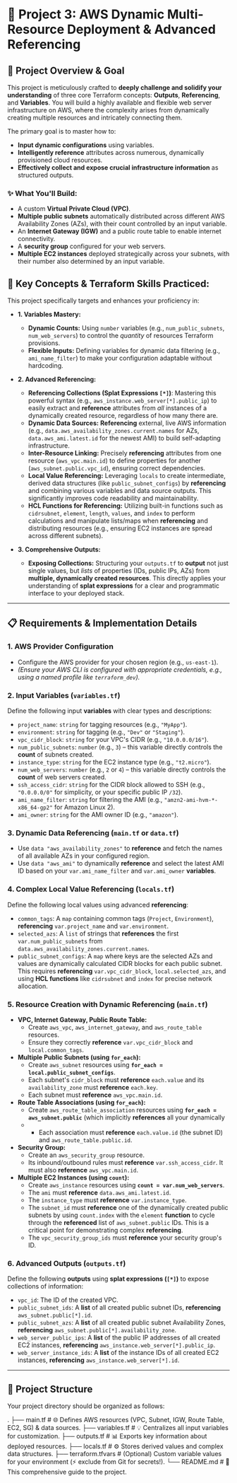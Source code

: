 # 🚀 Project 3: AWS Dynamic Multi-Resource Deployment & Advanced Referencing



## 📝 Project Overview & Goal

This project is meticulously crafted to **deeply challenge and solidify your understanding** of three core Terraform concepts: **Outputs**, **Referencing**, and **Variables**. You will build a highly available and flexible web server infrastructure on AWS, where the complexity arises from dynamically creating multiple resources and intricately connecting them.

The primary goal is to master how to:
* **Input dynamic configurations** using variables.
* **Intelligently reference** attributes across numerous, dynamically provisioned cloud resources.
* **Effectively collect and expose crucial infrastructure information** as structured outputs.

### ✨ What You'll Build:

* A custom **Virtual Private Cloud (VPC)**.
* **Multiple public subnets** automatically distributed across different AWS Availability Zones (AZs), with their count controlled by an input variable.
* An **Internet Gateway (IGW)** and a public route table to enable internet connectivity.
* A **security group** configured for your web servers.
* **Multiple EC2 instances** deployed strategically across your subnets, with their number also determined by an input variable.

## 🧠 Key Concepts & Terraform Skills Practiced:

This project specifically targets and enhances your proficiency in:

* **1. Variables Mastery:**
    * **Dynamic Counts:** Using `number` variables (e.g., `num_public_subnets`, `num_web_servers`) to control the *quantity* of resources Terraform provisions.
    * **Flexible Inputs:** Defining variables for dynamic data filtering (e.g., `ami_name_filter`) to make your configuration adaptable without hardcoding.

* **2. Advanced Referencing:**
    * **Referencing Collections (Splat Expressions `[*]`)**: Mastering this powerful syntax (e.g., `aws_instance.web_server[*].public_ip`) to easily extract and **reference** attributes from *all* instances of a dynamically created resource, regardless of how many there are.
    * **Dynamic Data Sources:** **Referencing** external, live AWS information (e.g., `data.aws_availability_zones.current.names` for AZs, `data.aws_ami.latest.id` for the newest AMI) to build self-adapting infrastructure.
    * **Inter-Resource Linking:** Precisely **referencing** attributes from one resource (`aws_vpc.main.id`) to define properties for another (`aws_subnet.public.vpc_id`), ensuring correct dependencies.
    * **Local Value Referencing:** Leveraging `locals` to create intermediate, derived data structures (like `public_subnet_configs`) by **referencing** and combining various variables and data source outputs. This significantly improves code readability and maintainability.
    * **HCL Functions for Referencing:** Utilizing built-in functions such as `cidrsubnet`, `element`, `length`, `values`, and `index` to perform calculations and manipulate lists/maps when **referencing** and distributing resources (e.g., ensuring EC2 instances are spread across different subnets).

* **3. Comprehensive Outputs:**
    * **Exposing Collections:** Structuring your `outputs.tf` to **output** not just single values, but *lists* of properties (IDs, public IPs, AZs) from **multiple, dynamically created resources**. This directly applies your understanding of **splat expressions** for a clear and programmatic interface to your deployed stack.

---

## 📋 Requirements & Implementation Details

### 1. AWS Provider Configuration

* Configure the AWS provider for your chosen region (e.g., `us-east-1`).
* *(Ensure your AWS CLI is configured with appropriate credentials, e.g., using a named profile like `terraform_dev`).*

### 2. Input Variables (`variables.tf`)

Define the following input **variables** with clear types and descriptions:

* `project_name`: `string` for tagging resources (e.g., `"MyApp"`).
* `environment`: `string` for tagging (e.g., `"Dev"` or `"Staging"`).
* `vpc_cidr_block`: `string` for your VPC's CIDR (e.g., `"10.0.0.0/16"`).
* `num_public_subnets`: `number` (e.g., `3`) – this variable directly controls the **count** of subnets created.
* `instance_type`: `string` for the EC2 instance type (e.g., `"t2.micro"`).
* `num_web_servers`: `number` (e.g., `2` or `4`) – this variable directly controls the **count** of web servers created.
* `ssh_access_cidr`: `string` for the CIDR block allowed to SSH (e.g., `"0.0.0.0/0"` for simplicity, or your specific public IP `/32`).
* `ami_name_filter`: `string` for filtering the AMI (e.g., `"amzn2-ami-hvm-*-x86_64-gp2"` for Amazon Linux 2).
* `ami_owner`: `string` for the AMI owner ID (e.g., `"amazon"`).

### 3. Dynamic Data Referencing (`main.tf` or `data.tf`)

* Use `data "aws_availability_zones"` to **reference** and fetch the names of all available AZs in your configured region.
* Use `data "aws_ami"` to dynamically **reference** and select the latest AMI ID based on your `var.ami_name_filter` and `var.ami_owner` **variables**.

### 4. Complex Local Value Referencing (`locals.tf`)

Define the following local values using advanced **referencing**:

* `common_tags`: A `map` containing common tags (`Project`, `Environment`), **referencing** `var.project_name` and `var.environment`.
* `selected_azs`: A `list` of strings that **references** the first `var.num_public_subnets` from `data.aws_availability_zones.current.names`.
* `public_subnet_configs`: A `map` where keys are the selected AZs and values are dynamically calculated CIDR blocks for each public subnet. This requires **referencing** `var.vpc_cidr_block`, `local.selected_azs`, and using **HCL functions** like `cidrsubnet` and `index` for precise network allocation.

### 5. Resource Creation with Dynamic Referencing (`main.tf`)

* **VPC, Internet Gateway, Public Route Table:**
    * Create `aws_vpc`, `aws_internet_gateway`, and `aws_route_table` resources.
    * Ensure they correctly **reference** `var.vpc_cidr_block` and `local.common_tags`.
* **Multiple Public Subnets (using `for_each`):**
    * Create `aws_subnet` resources using **`for_each = local.public_subnet_configs`**.
    * Each subnet's `cidr_block` must **reference** `each.value` and its `availability_zone` must **reference** `each.key`.
    * Each subnet must **reference** `aws_vpc.main.id`.
* **Route Table Associations (using `for_each`):**
    * Create `aws_route_table_association` resources using **`for_each = aws_subnet.public`** (which implicitly **references** all your dynamically
    * * Each association must **reference** `each.value.id` (the subnet ID) and `aws_route_table.public.id`.
* **Security Group:**
    * Create an `aws_security_group` resource.
    * Its inbound/outbound rules must **reference** `var.ssh_access_cidr`. It must also **reference** `aws_vpc.main.id`.
* **Multiple EC2 Instances (using `count`):**
    * Create `aws_instance` resources using **`count = var.num_web_servers`**.
    * The `ami` must **reference** `data.aws_ami.latest.id`.
    * The `instance_type` must **reference** `var.instance_type`.
    * The `subnet_id` must **reference** one of the dynamically created public subnets by using `count.index` with the `element` **function** to cycle through the **referenced** list of `aws_subnet.public` IDs. This is a critical point for demonstrating complex **referencing**.
    * The `vpc_security_group_ids` must **reference** your security group's ID.

### 6. Advanced Outputs (`outputs.tf`)

Define the following **outputs** using **splat expressions (`[*]`)** to expose collections of information:

* `vpc_id`: The ID of the created VPC.
* `public_subnet_ids`: A **list** of all created public subnet IDs, **referencing** `aws_subnet.public[*].id`.
* `public_subnet_azs`: A **list** of all created public subnet Availability Zones, **referencing** `aws_subnet.public[*].availability_zone`.
* `web_server_public_ips`: A **list** of the public IP addresses of all created EC2 instances, **referencing** `aws_instance.web_server[*].public_ip`.
* `web_server_instance_ids`: A **list** of the instance IDs of all created EC2 instances, **referencing** `aws_instance.web_server[*].id`.

---

## 📁 Project Structure

Your project directory should be organized as follows:

.
├── main.tf        # 🌐 Defines AWS resources (VPC, Subnet, IGW, Route Table, EC2, SG) & data sources.
├── variables.tf   # 💡 Centralizes all input variables for customization.
├── outputs.tf     # 📊 Exports key information about deployed resources.
├── locals.tf      # ⚙️ Stores derived values and complex data structures.
├── terraform.tfvars # (Optional) Custom variable values for your environment (⚡️ exclude from Git for secrets!).
└── README.md      # 📖 This comprehensive guide to the project.
